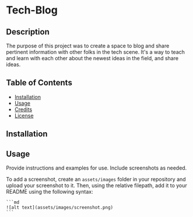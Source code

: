 # Tech-Blog

## Description

The purpose of this project was to create a space to blog and share pertinent information with other folks in the tech scene. It's a way to teach and learn with each other about the newest ideas in the field, and share ideas.

## Table of Contents

- [Installation](#installation)
- [Usage](#usage)
- [Credits](#credits)
- [License](#license)

## Installation



## Usage

Provide instructions and examples for use. Include screenshots as needed.

To add a screenshot, create an `assets/images` folder in your repository and upload your screenshot to it. Then, using the relative filepath, add it to your README using the following syntax:

    ```md
    ![alt text](assets/images/screenshot.png)
    ```
